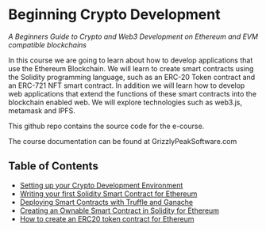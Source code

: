 # Beginning Crypto Development
_A Beginners Guide to Crypto and Web3 Development on Ethereum and EVM compatible blockchains_

In this course we are going to learn about how to develop applications that use the Ethereum Blockchain.  We will learn to create smart contracts using the Solidity programming language, such as an ERC-20 Token contract and an ERC-721 NFT smart contract. In addition we will learn how to develop web applications that extend the functions of these smart contracts into the blockchain enabled web. We will explore technologies such as web3.js, metamask and IPFS.

This github repo contains the source code for the e-course.  

The course documentation can be found at GrizzlyPeakSoftware.com

## Table of Contents 

* [Setting up your Crypto Development Environment](https://www.grizzlypeaksoftware.com/articles?id=947hoJYsqk86nRQku8szy)
* [Writing your first Solidity Smart Contract for Ethereum](https://www.grizzlypeaksoftware.com/articles?id=7E3ZosPhuexZpXkYo7Eap7)
* [Deploying Smart Contracts with Truffle and Ganache](https://www.grizzlypeaksoftware.com/articles?id=5vWBWo4Zpi02FSVCmQunxk)
* [Creating an Ownable Smart Contract in Solidity for Ethereum](https://www.grizzlypeaksoftware.com/articles?id=6NvaOcWdWhwGEKbILwVUKr)
* [How to create an ERC20 token contract for Ethereum](https://www.grizzlypeaksoftware.com/articles?id=5U3OcusTA6JjJBZLgyBVFI)

